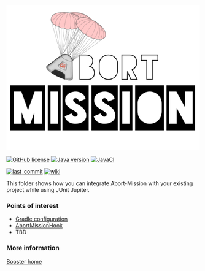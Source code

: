 ![Abort-Mission](../../.github/assets/Abort-Mission-logo_export_transparent_640.png)

[![GitHub license](https://img.shields.io/github/license/nagyesta/abort-mission-examples?color=informational)](https://raw.githubusercontent.com/nagyesta/abort-mission-examples/main/LICENSE)
[![Java version](https://img.shields.io/badge/Java%20version-11-yellow?logo=java)](https://img.shields.io/badge/Java%20version-11-yellow?logo=java)
[![JavaCI](https://img.shields.io/github/actions/workflow/status/nagyesta/abort-mission-examples/build.yml?logo=github&branch=main)](https://github.com/nagyesta/abort-mission-examples/actions/workflows/build.yml)

[![last_commit](https://img.shields.io/github/last-commit/nagyesta/abort-mission-examples?logo=git)](https://img.shields.io/github/last-commit/nagyesta/abort-mission-examples?logo=git)
[![wiki](https://img.shields.io/badge/See-Wiki-informational)](https://github.com/nagyesta/abort-mission/wiki)

This folder shows how you can integrate Abort-Mission with your existing project while using JUnit Jupiter.

### Points of interest

- [Gradle configuration](build.gradle.kts)
- [AbortMissionHook](src/test/java/com/github/nagyesta/abortmission/examples/AbortMissionHook.java)
- TBD

### More information

[Booster home](https://github.com/nagyesta/abort-mission/tree/main/boosters/booster-cucumber-jvm)
